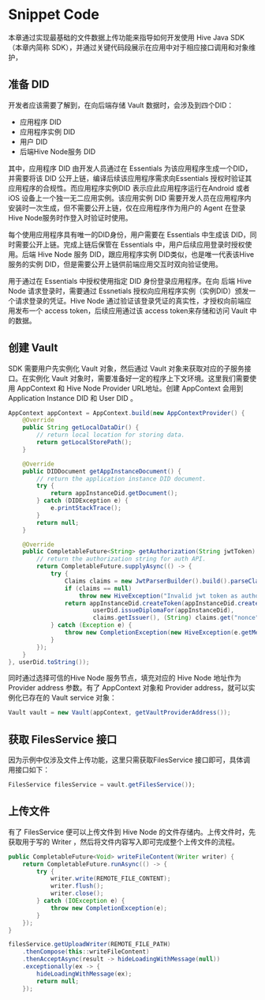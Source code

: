 # Snippet Code

本章通过实现最基础的文件数据上传功能来指导如何开发使用 Hive Java SDK（本章内简称 SDK），并通过关键代码段展示在应用中对于相应接口调用和对象维护，

## 准备 DID

开发者应该需要了解到，在向后端存储 Vault 数据时，会涉及到四个DID：
* 应用程序 DID
* 应用程序实例 DID
* 用户 DID
* 后端Hive Node服务 DID

其中，应用程序 DID 由开发人员通过在 Essentials 为该应用程序生成一个DID，并需要将该 DID 公开上链，编译后续该应用程序需求向Essentials 授权时验证其应用程序的合规性。而应用程序实例DID 表示应此应用程序运行在Android 或者 iOS 设备上一个独一无二应用实例。该应用实例 DID 需要开发人员在应用程序内安装时一次生成，但不需要公开上链，仅在应用程序作为用户的 Agent 在登录 Hive Node服务时作登入时验证时使用。

每个使用应用程序具有唯一的DID身份，用户需要在 Essentials 中生成该 DID，同时需要公开上链。完成上链后保管在 Essentials 中，用户后续应用登录时授权使用。后端 Hive Node 服务 DID，跟应用程序实例 DID类似，也是唯一代表该Hive 服务的实例 DID，但是需要公开上链供前端应用交互时双向验证使用。

用于通过在 Essentials 中授权使用指定 DID 身份登录应用程序。在向 后端 Hive Node 请求登录时，需要通过 Essnetials 授权向应用程序实例（实例DID）颁发一个请求登录的凭证。Hive Node 通过验证该登录凭证的真实性，才授权向前端应用发布一个 access token，后续应用通过该 access token来存储和访问 Vault 中的数据。

## 创建 Vault

SDK 需要用户先实例化 Vault 对象，然后通过 Vault 对象来获取对应的子服务接口。在实例化 Vault 对象时，需要准备好一定的程序上下文环境。这里我们需要使用 AppContext 和 Hive Node Provider URL地址。创建 AppContext 会用到 Application Instance DID 和 User DID 。

```java
AppContext appContext = AppContext.build(new AppContextProvider() {
    @Override
    public String getLocalDataDir() {
        // return local location for storing data.
        return getLocalStorePath();
    }

    @Override
    public DIDDocument getAppInstanceDocument() {
        // return the application instance DID document.
        try {
            return appInstanceDid.getDocument();
        } catch (DIDException e) {
            e.printStackTrace();
        }
        return null;
    }

    @Override
    public CompletableFuture<String> getAuthorization(String jwtToken) {
        // return the authorization string for auth API.
        return CompletableFuture.supplyAsync(() -> {
            try {
                Claims claims = new JwtParserBuilder().build().parseClaimsJws(jwtToken).getBody();
                if (claims == null)
                    throw new HiveException("Invalid jwt token as authorization.");
                return appInstanceDid.createToken(appInstanceDid.createPresentation(
                        userDid.issueDiplomaFor(appInstanceDid),
                        claims.getIssuer(), (String) claims.get("nonce")), claims.getIssuer());
            } catch (Exception e) {
                throw new CompletionException(new HiveException(e.getMessage()));
            }
        });
    }
}, userDid.toString());
```

同时通过选择可信的Hive Node 服务节点，填充对应的 Hive Node 地址作为 Provider address 参数。有了 AppContext 对象和 Provider address，就可以实例化已存在的 Vault service 对象：

```java
Vault vault = new Vault(appContext, getVaultProviderAddress());
```

## 获取 FilesService 接口

因为示例中仅涉及文件上传功能，这里只需获取FilesService 接口即可，具体调用接口如下：

```java
FilesService filesService = vault.getFilesService());
```

## 上传文件

有了 FilesService 便可以上传文件到 Hive Node 的文件存储内。上传文件时，先获取用于写的 Writer ，然后将文件内容写入即可完成整个上传文件的流程。

```java
public CompletableFuture<Void> writeFileContent(Writer writer) {
    return CompletableFuture.runAsync(() -> {
        try {
            writer.write(REMOTE_FILE_CONTENT);
            writer.flush();
            writer.close();
        } catch (IOException e) {
            throw new CompletionException(e);
        }
    });
}

filesService.getUploadWriter(REMOTE_FILE_PATH)
    .thenCompose(this::writeFileContent)
    .thenAcceptAsync(result -> hideLoadingWithMessage(null))
    .exceptionally(ex -> {
        hideLoadingWithMessage(ex);
        return null;
    });
```
